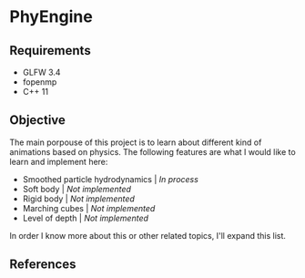# PhyEngine

## Requirements 

- GLFW 3.4 
- fopenmp 
- C++ 11

## Objective

The main porpouse of this project is to learn about different kind of animations based on physics. The following features are  what I would like to learn and implement here: 

- Smoothed particle hydrodynamics | _In process_
- Soft body | _Not implemented_
- Rigid body | _Not implemented_
- Marching cubes | _Not implemented_ 
- Level of depth | _Not implemented_ 

In order I know more about this or other related topics, I'll expand this list. 

## References 

